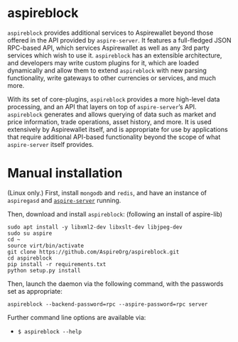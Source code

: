aspireblock
==============

`aspireblock` provides additional services to Aspirewallet beyond those offered in the API provided by `aspire-server`. It features a full-fledged JSON RPC-based API, which services Aspirewallet as well as any 3rd party services which wish to use it. `aspireblock` has an extensible architecture, and developers may write custom plugins for it, which are loaded dynamically and allow them to extend `aspireblock` with new parsing functionality, write gateways to other currencies or services, and much more.

With its set of core-plugins, `aspireblock` provides a more high-level data processing, and an API that layers on top of `aspire-server`’s API. `aspireblock` generates and allows querying of data such as market and price information, trade operations, asset history, and more. It is used extensively by Aspirewallet itself, and is appropriate for use by applications that require additional API-based functionality beyond the scope of what `aspire-server` itself provides.

# Manual installation

(Linux only.) First, install `mongodb` and `redis`, and have an instance of `aspiregasd` and [`aspire-server`](https://github.com/AspireOrg/aspire-lib) running.

Then, download and install `aspireblock`: (following an install of aspire-lib)

```
sudo apt install -y libxml2-dev libxslt-dev libjpeg-dev
sudo su aspire
cd ~
source virt/bin/activate
git clone https://github.com/AspireOrg/aspireblock.git
cd aspireblock
pip install -r requirements.txt
python setup.py install
```

Then, launch the daemon via the following command, with the passwords set as appropriate:

```
aspireblock --backend-password=rpc --aspire-password=rpc server
```

Further command line options are available via:

* `$ aspireblock --help`
